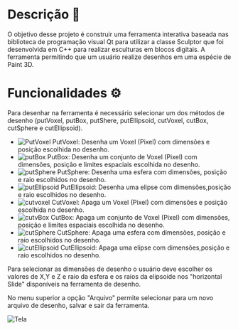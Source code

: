 # Descrição 📑

O objetivo desse projeto é construir uma ferramenta interativa baseada nas biblioteca de programação visual Qt para utilizar a classe Sculptor que foi desenvolvida em C++ para realizar esculturas em blocos digitais. A ferramenta permitindo que um usuário realize desenhos em uma espécie de Paint 3D.

# Funcionalidades ⚙️
Para desenhar na ferramenta é necessário selecionar um dos métodos de desenho (putVoxel, putBox, putShere, putEllipsoid, cutVoxel, cutBox, cutSphere e cutEllipsoid).

- ![PutVoxel](https://user-images.githubusercontent.com/55494897/179990847-629b7eb4-a345-4ab3-9006-e778ffa7e9a9.png) PutVoxel: Desenha um Voxel (Pixel) com dimensões e posição escolhida no desenho.
- ![putBox](https://user-images.githubusercontent.com/55494897/179990695-ad81ad10-baa9-43ae-ae9e-7952a16f591f.png) PutBox:  Desenha um conjunto de Voxel (Pixel) com dimensões, posição e limites espaciais escolhida no desenho.
- ![putSphere](https://user-images.githubusercontent.com/55494897/179991020-cd07cb00-e5bd-4e7b-814e-ce3de7a37918.png) PutSphere: Desenha uma esfera com dimensões, posição e raio escolhidos no desenho.
- ![putEllipsoid](https://user-images.githubusercontent.com/55494897/179991077-ad71c077-7824-432e-9606-2263ca1581ff.png) PutEllipsoid: Desenha uma elipse com dimensões,posição e raio escolhidos no desenho.
- ![cutvoxel](https://user-images.githubusercontent.com/55494897/179990637-dd6f1020-bd47-478c-82ef-cee8f7e612d4.png) CutVoxel: Apaga um Voxel (Pixel) com dimensões e posição escolhida no desenho.
- ![cutvBox](https://user-images.githubusercontent.com/55494897/179991368-72904f4a-d088-48a6-8c2d-60c5e276368e.png) CutBox:  Apaga um conjunto de Voxel (Pixel) com dimensões, posição e limites espaciais  escolhida no desenho.
- ![cutSphere](https://user-images.githubusercontent.com/55494897/179991410-05444809-e254-4c06-be68-6f46a4fce7a3.png) CutSphere: Apaga uma esfera com dimensões, posição e raio escolhidos no desenho.
- ![cutEllipsoid](https://user-images.githubusercontent.com/55494897/179991447-01ddda14-9b83-4700-ba12-32ae9540ad2d.png) CutEllipsoid: Apaga uma elipse com dimensões,posição e raio escolhidos no desenho.

Para selecionar as dimensões de desenho o usuário deve escolher os valores de X,Y e Z e raio da esfera e os raios da elipsoide nos "horizontal Slide" disponíveis na ferramenta de desenho.

No menu superior a opção "Arquivo" permite selecionar para um novo arquivo de desenho, salvar e sair da ferramenta.


![Tela](https://user-images.githubusercontent.com/55494897/179994574-45b7158d-d6d8-44ed-a184-f53d01b3ca35.png)
